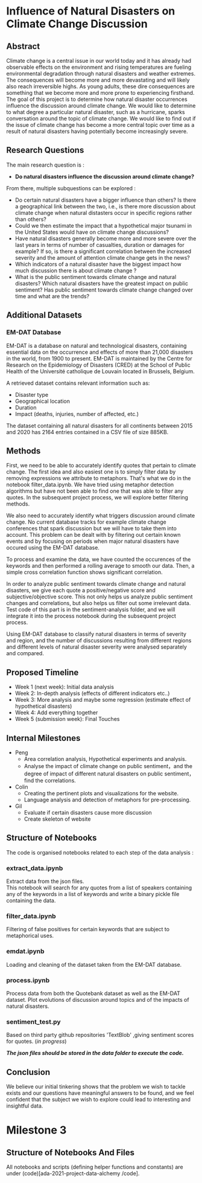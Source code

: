 # **Influence of Natural Disasters on Climate Change Discussion**

## **Abstract**

Climate change is a central issue in our world today and it has already had observable effects on the environment and rising temperatures are fueling environmental degradation through natural disasters and weather extremes. The consequences will become more and more devastating and will likely also reach irreversible highs. As young adults, these dire consequences are something that we become more and more prone to experiencing firsthand. The goal of this project is to determine how natural disaster occurrences influence the discussion around climate change. We would like to determine to what degree a particular natural disaster, such as a hurricane, sparks conversation around the topic of climate change. We would like to find out if the issue of climate change has become a more central topic over time as a result of natural disasters having potentially become increasingly severe.

## **Research Questions**

The main research question is :
- **Do natural disasters influence the discussion around climate change?**

From there, multiple subquestions can be explored :

- Do certain natural disasters have a bigger influence than others? Is there a geographical link between the two, i.e., is there more discussion about climate change when natural distasters occur in specific regions rather than others? 
- Could we then estimate the impact that a hypothetical major tsunami in the United States would have on climate change discussions? 
- Have natural disasters generally become more and more severe over the last years in terms of number of casualties, duration or damages for example? If so, is there a significant correlation between the increased severity and the amount of attention climate change gets in the news? 
- Which indicators of a natural disaster have the biggest impact how much discussion there is about climate change ?
- What is the public sentiment towards climate change and natural disasters? Which natural disasters have the greatest impact on public sentiment? Has public sentiment towards climate change changed over time and what are the trends?

## **Additional Datasets**

### **EM-DAT Database**

EM-DAT is a database on natural and technological disasters, containing essential data on the occurrence and effects of more than 21,000 disasters in the world, from 1900 to present. EM-DAT is maintained by the Centre for Research on the Epidemiology of Disasters (CRED) at the School of Public Health of the Université catholique de Louvain located in Brussels, Belgium. 

A retrieved dataset contains relevant information such as:
- Disaster type
- Geographical location 
- Duration 
- Impact (deaths, injuries, number of affected, etc.)

The dataset containing all natural disasters for all continents between 2015 and 2020 has 2164 entries contained in a CSV file of size 885KB.

## **Methods**

First, we need to be able to accurately identify quotes that pertain to climate change. 
The first idea and also easiest one is to simply filter data by removing expressions we attribute to metaphors. That's what we do in the notebook filter_data.ipynb. 
We have tried using metaphor detection algorithms but have not been able to find one that was able to filter any quotes. In the subsequent project process, we will explore better filtering methods.

We also need to accurately identify what triggers discussion around climate change. No current database tracks for example climate change conferences that spark discussion but we will have to take them into account. This problem can be dealt with by filtering out certain known events and by focusing on periods when major natural disasters have occured using the EM-DAT database.

To process and examine the data, we have counted the occurences of the keywords and then performed a rolling average to smooth our data. Then, a simple cross correlation function shows significant correlation. 

In order to analyze public sentiment towards climate change and natural disasters, we give each quote a positive/negative score and subjective/objective score. 
This not only helps us analyze public sentiment changes and correlations, but also helps us filter out some irrelevant data. Test code of this part is in the sentiment-analysis folder, and we will integrate it into the process notebook during the subsequent project process.

Using EM-DAT database to classify natural disasters in terms of severity and region, and the number of discussions resulting from different regions and different levels of natural disaster severity were analysed separately and compared.

## **Proposed Timeline**

- Week 1 (next week): Initial data analysis
- Week 2: In-depth analysis (effects of different indicators etc..)
- Week 3: More analysis and maybe some regression (estimate effect of hypothetical disasters)
- Week 4: Add everything together
- Week 5 (submission week): Final Touches

## **Internal Milestones**

- Peng
    - Area correlation analysis, Hypothetical experiments and analysis.
    - Analyse the impact of climate change on public sentiment，and the degree of impact of different natural disasters on public sentiment，find the correlations.
- Colin
    - Creating the pertinent plots and visualizations for the website.
    - Language analysis and detection of metaphors for pre-processing.
- Gil
    - Evaluate if certain disasters cause more discussion
    - Create skeleton of website

## **Structure of Notebooks**

The code is organised notebooks related to each step of the data analysis :

### **extract_data.ipynb**

Extract data from the json files. <br> 
This notebook will search for any quotes from a list of speakers containing any of the keywords in a list of keywords and write a binary pickle file containing the data.

### **filter_data.ipynb**

Filtering of false positives for certain keywords that are subject to metaphorical uses. 

### **emdat.ipynb**

Loading and cleaning of the dataset taken from the EM-DAT database.

### **process.ipynb**

Process data from both the Quotebank dataset as well as the EM-DAT dataset. Plot evolutions of discussion around topics and of the impacts of natural disasters.

### **sentiment_test.py**
Based on third party github repositories 'TextBlob' ,giving sentiment scores for quotes. (*in progress*)

***The json files should be stored in the data folder to execute the code.***

## **Conclusion**

We believe our initial tinkering shows that the problem we wish to tackle exists and our questions have meaningful answers to be found, and we feel confident that the subject we wish to explore could lead to interesting and insightful data.

# Milestone 3

## **Structure of Notebooks And Files**

All notebooks and scripts (defining helper functions and constants) are under (code)[ada-2021-project-data-alchemy
/code].

